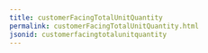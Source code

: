 ```yaml
---
title: customerFacingTotalUnitQuantity
permalink: customerFacingTotalUnitQuantity.html
jsonid: customerfacingtotalunitquantity
---
```

